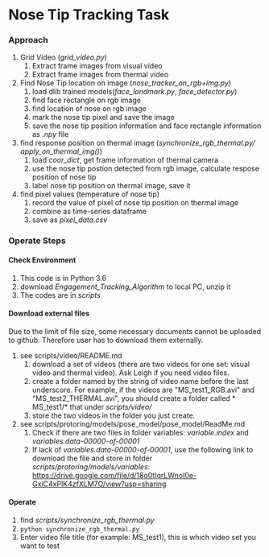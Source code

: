 # Nose Tip Tracking Task

### Approach
1. Grid Video (*grid_video.py*)
    1. Extract frame images from visual video
    2. Extract frame images from thermal video
3. Find Nose Tip location on image (*nose_tracker_on_rgb+img.py*)
    1. load dlib trained models(*face_landmark.py*, *face_detector.py*)
    1. find face rectangle on rgb image
    2. find location of nose on rgb image
    3. mark the nose tip pixel and save the image
    4. save the nose tip position information and face rectangle information as *.npy* file
5. find response position on thermal image (*synchronize_rgb_thermal.py/ apply_on_thermal_img()*)
    1. load *coor_dict*, get frame information of thermal camera
    2. use the nose tip postion detected from rgb image, calculate respose position of nose tip
    3. label nose tip position on thermal image, save it
7. find pixel values (temperature of nose tip)
    1. record the value of pixel of nose tip position on thermal image
    2. combine as time-series dataframe
    3. save as *pixel_data.csv*



### Operate Steps

#### Check Environment
1. This code is in Python 3.6
2. download *Engagement_Tracking_Algorithm* to local PC, unzip it
3. The codes are in *scripts*

#### Download external files
Due to the limit of file size, some necessary documents cannot be uploaded to github. Therefore user has to download them externally.
1. see scripts/video/README.md
    1. download a set of videos (there are two videos for one set: visual video and thermal video). Ask Leigh if you need video files.
    2. create a folder named by the string of video name before the last underscore. For example, if the videos are "MS_test1_RGB.avi" and "MS_test2_THERMAL.avi", you should create a folder called * MS_test1/* that under *scripts/video/*
    3. store the two videos in the folder you just create.
3. see scripts/protoring/models/pose_model/pose_model/ReadMe.md
    1. Check if there are two files in folder variables: *variable.index* and *variables.data-00000-of-00001*
    2. If lack of *variables.data-00000-of-00001*, use the following link to download the file and store in folder *scripts/protoring/models/variables*: https://drive.google.com/file/d/18o0tIqrLWnoI0e-GxiC4xPlK4zfXLM7O/view?usp=sharing

#### Operate
1. find *scripts/synchronize_rgb_thermal.py*
2. `python synchronize_rgb_thermal.py`
3. Enter video file title (for example: MS_test1), this is which video set you want to test
